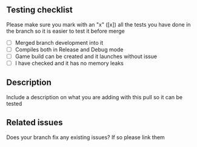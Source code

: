 ## Testing checklist
Please make sure you mark with an "x" ([x]) all the tests you have done in the branch so it is easier to test it before merge

- [ ] Merged branch development into it 
- [ ] Compiles both in Release and Debug mode
- [ ] Game build can be created and it launches without issue
- [ ] I have checked and it has no memory leaks

## Description
Include a description on what you are adding with this pull so it can be tested

## Related issues
Does your branch fix any existing issues? If so please link them

